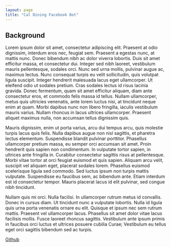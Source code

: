 ```yaml
---
layout: page
title: "Cal Dining Facebook Bot"
---
```


## Background
Lorem ipsum dolor sit amet, consectetur adipiscing elit. Praesent at odio dignissim, interdum eros nec, feugiat sem. Praesent a egestas nunc, at mattis nunc. Donec bibendum nibh ac dolor viverra lobortis. Duis sit amet efficitur massa, et consectetur dui. Integer sed nibh laoreet, vestibulum mauris pellentesque, sodales orci. Nunc sed urna mollis, pulvinar augue ac, maximus lectus. Nunc consequat turpis eu velit sollicitudin, quis volutpat ligula suscipit. Integer hendrerit malesuada lacus eget ullamcorper. Ut eleifend odio ut sodales pretium. Cras sodales lectus id risus lacinia gravida. Donec fermentum, quam sit amet efficitur aliquam, diam ante consectetur eros, et commodo felis massa id tellus. Nullam ullamcorper, metus quis ultricies venenatis, ante lorem luctus nisi, at tincidunt neque enim at quam. Morbi dapibus nunc non libero fringilla, iaculis vestibulum mauris varius. Nullam rhoncus in lacus ultrices ullamcorper. Praesent aliquet maximus nulla, non accumsan tellus dignissim quis.

Mauris dignissim, enim ut porta varius, arcu dui tempus arcu, quis molestie turpis lacus quis felis. Nulla dapibus augue non nisl sagittis, et pharetra lectus elementum. Suspendisse blandit pulvinar porttitor. Phasellus ullamcorper pretium massa, eu semper orci accumsan sit amet. Proin hendrerit quis sapien non condimentum. In vulputate tortor sapien, in ultrices ante fringilla in. Curabitur consectetur sagittis risus at pellentesque. Morbi vitae tortor at orci feugiat euismod et quis sapien. Aliquam arcu velit, suscipit vel aliquam eget, placerat sodales lorem. Phasellus euismod scelerisque ligula sed commodo. Sed luctus ipsum non turpis mattis vulputate. Suspendisse eu faucibus sem, ac bibendum ante. Etiam interdum est id consectetur tempor. Mauris placerat lacus id elit pulvinar, sed congue nibh tincidunt.

Nullam quis mi orci. Nulla facilisi. In ullamcorper rutrum metus id convallis. Donec in cursus diam. Ut tincidunt nunc a vulputate lobortis. Nulla id ligula quis urna porta venenatis ornare eu elit. Quisque et ipsum nec sem rutrum mattis. Praesent vel ullamcorper lacus. Phasellus sit amet dolor vitae lacus facilisis mollis. Fusce laoreet rhoncus sagittis. Vestibulum ante ipsum primis in faucibus orci luctus et ultrices posuere cubilia Curae; Vestibulum eu tellus eget orci sagittis bibendum sed ac turpis.

[Github](https://github.com/addcninblue/caldining)
